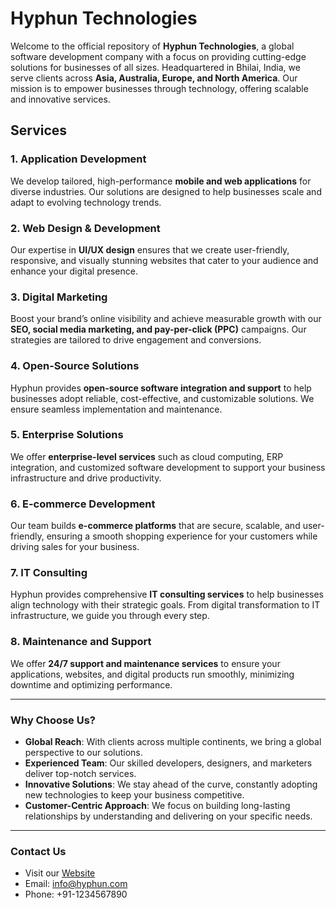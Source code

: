# Hyphun Technologies

Welcome to the official repository of **Hyphun Technologies**, a global software development company with a focus on providing cutting-edge solutions for businesses of all sizes. Headquartered in Bhilai, India, we serve clients across **Asia, Australia, Europe, and North America**. Our mission is to empower businesses through technology, offering scalable and innovative services.

## Services

### 1. Application Development
We develop tailored, high-performance **mobile and web applications** for diverse industries. Our solutions are designed to help businesses scale and adapt to evolving technology trends.

### 2. Web Design & Development
Our expertise in **UI/UX design** ensures that we create user-friendly, responsive, and visually stunning websites that cater to your audience and enhance your digital presence.

### 3. Digital Marketing
Boost your brand’s online visibility and achieve measurable growth with our **SEO, social media marketing, and pay-per-click (PPC)** campaigns. Our strategies are tailored to drive engagement and conversions.

### 4. Open-Source Solutions
Hyphun provides **open-source software integration and support** to help businesses adopt reliable, cost-effective, and customizable solutions. We ensure seamless implementation and maintenance.

### 5. Enterprise Solutions
We offer **enterprise-level services** such as cloud computing, ERP integration, and customized software development to support your business infrastructure and drive productivity.

### 6. E-commerce Development
Our team builds **e-commerce platforms** that are secure, scalable, and user-friendly, ensuring a smooth shopping experience for your customers while driving sales for your business.

### 7. IT Consulting
Hyphun provides comprehensive **IT consulting services** to help businesses align technology with their strategic goals. From digital transformation to IT infrastructure, we guide you through every step.

### 8. Maintenance and Support
We offer **24/7 support and maintenance services** to ensure your applications, websites, and digital products run smoothly, minimizing downtime and optimizing performance.

---

### Why Choose Us?

- **Global Reach**: With clients across multiple continents, we bring a global perspective to our solutions.
- **Experienced Team**: Our skilled developers, designers, and marketers deliver top-notch services.
- **Innovative Solutions**: We stay ahead of the curve, constantly adopting new technologies to keep your business competitive.
- **Customer-Centric Approach**: We focus on building long-lasting relationships by understanding and delivering on your specific needs.

---

### Contact Us
- Visit our [Website](https://hyphun.com)
- Email: info@hyphun.com
- Phone: +91-1234567890
```
